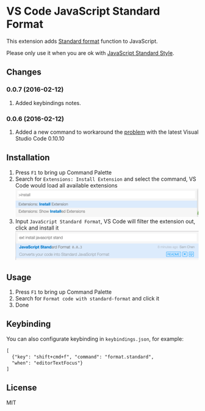 # VS Code JavaScript Standard Format

This extension adds [Standard format](https://github.com/maxogden/standard-format) function to JavaScript.

Please only use it when you are ok with [JavaScript Standard Style](http://standardjs.com/).

## Changes

### 0.0.7 (2016-02-12)

1. Added keybindings notes.

### 0.0.6 (2016-02-12)

1. Added a new command to workaround the [problem](https://github.com/chenxsan/vscode-standard-format/issues/1) with the latest Visual Studio Code 0.10.10


## Installation

1. Press `F1` to bring up Command Palette
2. Search for `Extensions: Install Extension` and select the command, VS Code would load all available extensions
    ![Extensions: Install Extension](install-extension.png)
3. Input `JavaScript Standard Format`, VS Code will filter the extension out, click and install it
    ![search extension](search-extension.png)

## Usage

1. Press `F1` to bring up Command Palette
2. Search for `Format code with standard-format` and click it
3. Done

## Keybinding

You can also configurate keybinding in `keybindings.json`, for example:

```
[
  {"key": "shift+cmd+f", "command": "format.standard",
  "when": "editorTextFocus"}
]
```

## License

MIT